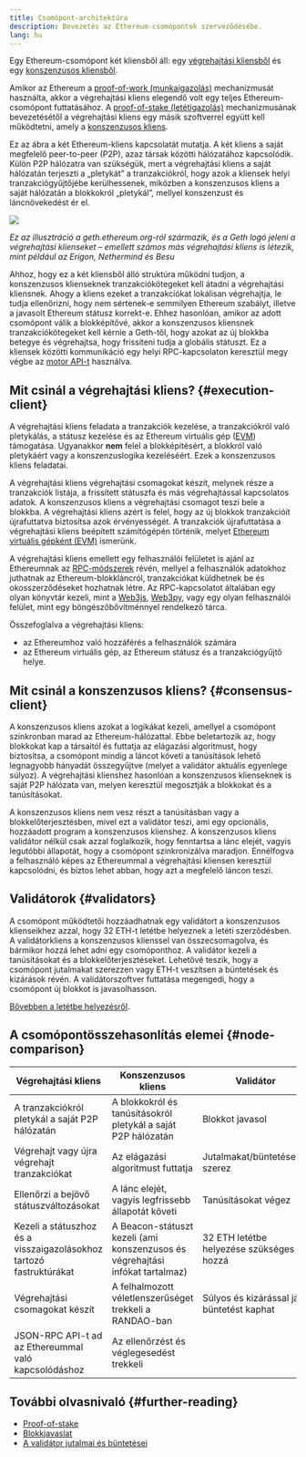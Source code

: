 ```yaml
---
title: Csomópont-architektúra
description: Bevezetés az Ethereum-csomópontok szerveződésébe.
lang: hu
---
```


Egy Ethereum-csomópont két kliensből áll: egy [végrehajtási kliensből](/developers/docs/nodes-and-clients/#execution-clients) és egy [konszenzusos kliensből](/developers/docs/nodes-and-clients/#consensus-clients).

Amikor az Ethereum a [proof-of-work (munkaigazolás)](/developers/docs/consensus-mechanisms/pow/) mechanizmusát használta, akkor a végrehajtási kliens elegendő volt egy teljes Ethereum-csomópont futtatásához. A [proof-of-stake (letétigazolás)](/developers/docs/consensus-mechanisms/pow/) mechanizmusának bevezetésétől a végrehajtási kliens egy másik szoftverrel együtt kell működtetni, amely a [konszenzusos kliens](/developers/docs/nodes-and-clients/#consensus-clients).

Ez az ábra a két Ethereum-kliens kapcsolatát mutatja. A két kliens a saját megfelelő peer-to-peer (P2P), azaz társak közötti hálózatához kapcsolódik. Külön P2P hálózatra van szükségük, mert a végrehajtási kliens a saját hálózatán terjeszti a „pletykát” a tranzakciókról, hogy azok a kliensek helyi tranzakciógyűjtőjébe kerülhessenek, miközben a konszenzusos kliens a saját hálózatán a blokkokról „pletykál”, mellyel konszenzust és láncnövekedést ér el.

![](node-architecture-text-background.png)

_Ez az illusztráció a geth.ethereum.org-ról származik, és a Geth logó jeleni a végrehajtási klienseket – emellett számos más végrehajtási kliens is létezik, mint például az Erigon, Nethermind és Besu_

Ahhoz, hogy ez a két kliensből álló struktúra működni tudjon, a konszenzusos klienseknek tranzakciókötegeket kell átadni a végrehajtási kliensnek. Ahogy a kliens ezeket a tranzakciókat lokálisan végrehajtja, le tudja ellenőrizni, hogy nem sértenek-e semmilyen Ethereum szabályt, illetve a javasolt Ethereum státusz korrekt-e. Ehhez hasonlóan, amikor az adott csomópont válik a blokképítővé, akkor a konszenzusos kliensnek tranzakciókötegeket kell kérnie a Geth-től, hogy azokat az új blokkba betegye és végrehajtsa, hogy frissíteni tudja a globális státuszt. Ez a kliensek közötti kommunikáció egy helyi RPC-kapcsolaton keresztül megy végbe az [motor API-t](https://github.com/ethereum/execution-apis/blob/main/src/engine/common.md) használva.

## Mit csinál a végrehajtási kliens? {#execution-client}

A végrehajtási kliens feladata a tranzakciók kezelése, a tranzakciókról való pletykálás, a státusz kezelése és az Ethereum virtuális gép ([EVM](/developers/docs/evm/)) támogatása. Ugyanakkor **nem** felel a blokképítésért, a blokkról való pletykáért vagy a konszenzuslogika kezeléséért. Ezek a konszenzusos kliens feladatai.

A végrehajtási kliens végrehajtási csomagokat készít, melynek része a tranzakciók listája, a frissített státuszfa és más végrehajtással kapcsolatos adatok. A konszenzusos kliens a végrehajtási csomagot teszi bele a blokkba. A végrehajtási kliens azért is felel, hogy az új blokkok tranzakcióit újrafuttatva biztosítsa azok érvényességét. A tranzakciók újrafuttatása a végrehajtási kliens beépített számítógépén történik, melyet [Ethereum virtuális gépként (EVM)](/developers/docs/evm) ismerünk.

A végrehajtási kliens emellett egy felhasználói felületet is ajánl az Ethereumnak az [RPC-módszerek](/developers/docs/apis/json-rpc) révén, mellyel a felhasználók adatokhoz juthatnak az Ethereum-blokkláncról, tranzakciókat küldhetnek be és okosszerződéseket hozhatnak létre. Az RPC-kapcsolatot általában egy olyan könyvtár kezeli, mint a [Web3js](https://docs.web3js.org/), [Web3py](https://web3py.readthedocs.io/en/v5/), vagy egy olyan felhasználói felület, mint egy böngészőbővítménnyel rendelkező tárca.

Összefoglalva a végrehajtási kliens:

- az Ethereumhoz való hozzáférés a felhasználók számára
- az Ethereum virtuális gép, az Ethereum státusz és a tranzakciógyűjtő helye.

## Mit csinál a konszenzusos kliens? {#consensus-client}

A konszenzusos kliens azokat a logikákat kezeli, amellyel a csomópont szinkronban marad az Ethereum-hálózattal. Ebbe beletartozik az, hogy blokkokat kap a társaitól és futtatja az elágazási algoritmust, hogy biztosítsa, a csomópont mindig a láncot követi a tanúsítások lehető legnagyobb hányadát összegyűjtve (melyet a validátor aktuális egyenlege súlyoz). A végrehajtási klienshez hasonlóan a konszenzusos klienseknek is saját P2P hálózata van, melyen keresztül megosztják a blokkokat és a tanúsításokat.

A konszenzusos kliens nem vesz részt a tanúsításban vagy a blokkelőterjesztésben, mivel ezt a validátor teszi, ami egy opcionális, hozzáadott program a konszenzusos klienshez. A konszenzusos kliens validátor nélkül csak azzal foglalkozik, hogy fenntartsa a lánc elejét, vagyis legutóbbi állapotát, hogy a csomópont szinkronizálva maradjon. Ennélfogva a felhasználó képes az Ethereummal a végrehajtási kliensen keresztül kapcsolódni, és biztos lehet abban, hogy azt a megfelelő láncon teszi.

## Validátorok {#validators}

A csomópont működtetői hozzáadhatnak egy validátort a konszenzusos klienseikhez azzal, hogy 32 ETH-t letétbe helyeznek a letéti szerződésben. A validátorkliens a konszenzusos klienssel van összecsomagolva, és bármikor hozzá lehet adni egy csomóponthoz. A validátor kezeli a tanúsításokat és a blokkelőterjesztéseket. Lehetővé teszik, hogy a csomópont jutalmakat szerezzen vagy ETH-t veszítsen a büntetések és kizárások révén. A validátorszoftver futtatása megengedi, hogy a csomópont új blokkot is javasolhasson.

[Bővebben a letétbe helyezésről](/staking/).

## A csomópontösszehasonlítás elemei {#node-comparison}

| Végrehajtási kliens                                                 | Konszenzusos kliens                                                           | Validátor                                  |
| ------------------------------------------------------------------- | ----------------------------------------------------------------------------- | ------------------------------------------ |
| A tranzakciókról pletykál a saját P2P hálózatán                     | A blokkokról és tanúsításokról pletykál a saját P2P hálózatán                 | Blokkot javasol                            |
| Végrehajt vagy újra végrehajt tranzakciókat                         | Az elágazási algoritmust futtatja                                             | Jutalmakat/büntetéseket szerez             |
| Ellenőrzi a bejövő státuszváltozásokat                              | A lánc elejét, vagyis legfrissebb állapotát követi                            | Tanúsításokat végez                        |
| Kezeli a státuszhoz és a visszaigazolásokhoz tartozó fastruktúrákat | A Beacon-státuszt kezeli (ami konszenzusos és végrehajtási infókat tartalmaz) | 32 ETH letétbe helyezése szükséges hozzá   |
| Végrehajtási csomagokat készít                                      | A felhalmozott véletlenszerűséget trekkeli a RANDAO-ban                       | Súlyos és kizárással járó büntetést kaphat |
| JSON-RPC API-t ad az Ethereummal való kapcsolódáshoz                | Az ellenőrzést és véglegesedést trekkeli                                      |                                            |

## További olvasnivaló {#further-reading}

- [Proof-of-stake](/developers/docs/consensus-mechanisms/pos)
- [Blokkjavaslat](/developers/docs/consensus-mechanisms/pos/block-proposal)
- [A validátor jutalmai és büntetései](/developers/docs/consensus-mechanisms/pos/rewards-and-penalties)
